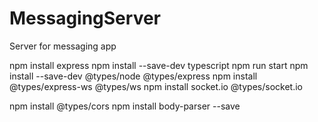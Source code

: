 # MessagingServer
Server for messaging app


npm install express
npm install --save-dev typescript
npm run start
npm install --save-dev @types/node @types/express
npm install @types/express-ws @types/ws
npm install socket.io @types/socket.io

npm install @types/cors
npm install body-parser --save